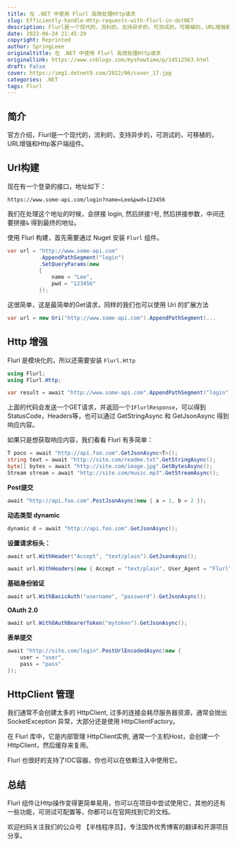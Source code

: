 ```yaml
---
title: 在 .NET 中使用 Flurl 高效处理Http请求
slug: Efficiently-handle-Http-requests-with-Flurl-in-dotNET
description: Flurl是一个现代的，流利的，支持异步的，可测试的，可移植的，URL增强和Http客户端组件。
date: 2022-06-24 21:45:29
copyright: Reprinted
author: SpringLeee
originaltitle: 在 .NET 中使用 Flurl 高效处理Http请求
originallink: https://www.cnblogs.com/myshowtime/p/14512563.html
draft: False
cover: https://img1.dotnet9.com/2022/06/cover_17.jpg
categories: .NET
tags: Flurl
---
```


## 简介

官方介绍，Flurl是一个现代的，流利的，支持异步的，可测试的，可移植的，URL增强和Http客户端组件。

## Url构建

现在有一个登录的接口，地址如下：

```shell
https://www.some-api.com/login?name=Lee&pwd=123456
```

我们在处理这个地址的时候，会拼接 login, 然后拼接`?`号, 然后拼接参数，中间还要拼接`&` 得到最终的地址。

使用 Flurl 构建，首先需要通过 Nuget 安装 `Flurl` 组件。

```csharp
var url = "http://www.some-api.com"
          .AppendPathSegment("login")
          .SetQueryParams(new
          {
              name = "Lee",
              pwd = "123456" 
          });  
```

这很简单，这是最简单的Get请求，同样的我们也可以使用 Uri 的扩展方法

```csharp
var url = new Uri("http://www.some-api.com").AppendPathSegment(...
```

## Http 增强

Flurl 是模块化的，所以还需要安装 `Flurl.Http`

```csharp
using Flurl;
using Flurl.Http;

var result = await "http://www.some-api.com".AppendPathSegment("login").GetAsync();
```

上面的代码会发送一个GET请求，并返回一个`IFlurlResponse`，可以得到 StatusCode，Headers等，也可以通过 GetStringAsync 和 GetJsonAsync 得到响应内容。

如果只是想获取响应内容，我们看看 Flurl 有多简单：

```csharp
T poco = await "http://api.foo.com".GetJsonAsync<T>();
string text = await "http://site.com/readme.txt".GetStringAsync();
byte[] bytes = await "http://site.com/image.jpg".GetBytesAsync();
Stream stream = await "http://site.com/music.mp3".GetStreamAsync();
```

**Post提交**

```csharp
await "http://api.foo.com".PostJsonAsync(new { a = 1, b = 2 });
```

**动态类型 dynamic**

```csharp
dynamic d = await "http://api.foo.com".GetJsonAsync();
```

**设置请求标头：**

```csharp
await url.WithHeader("Accept", "text/plain").GetJsonAsync();

await url.WithHeaders(new { Accept = "text/plain", User_Agent = "Flurl" }).GetJsonAsync();
```

**基础身份验证**

```csharp
await url.WithBasicAuth("username", "password").GetJsonAsync();
```

**OAuth 2.0**

```csharp
await url.WithOAuthBearerToken("mytoken").GetJsonAsync();
```

**表单提交**

```csharp
await "http://site.com/login".PostUrlEncodedAsync(new { 
    user = "user", 
    pass = "pass"
});
```

## HttpClient 管理

我们通常不会创建太多的 HttpClient, 过多的连接会耗尽服务器资源，通常会抛出 SocketException 异常，大部分还是使用 HttpClientFactory。

在 Flurl 库中，它是内部管理 HttpClient实例, 通常一个主机Host，会创建一个HttpClient，然后缓存来复用。

Flurl 也很好的支持了IOC容器，你也可以在依赖注入中使用它。

## 总结

Flurl 组件让Http操作变得更简单易用，你可以在项目中尝试使用它，其他的还有一些功能，可测试可配置等，你都可以在官网找到它的文档。

欢迎扫码关注我们的公众号 【半栈程序员】，专注国外优秀博客的翻译和开源项目分享。

